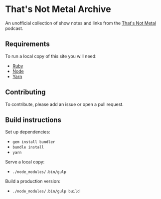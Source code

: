 # That's Not Metal Archive

An unofficial collection of show notes and links from the
[That's Not Metal](http://thatsnotmetal.net/) podcast.

## Requirements

To run a local copy of this site you will need:

- [Ruby](https://www.ruby-lang.org/)
- [Node](https://nodejs.org/en/)
- [Yarn](https://yarnpkg.com/lang/en/)

## Contributing

To contribute, please add an issue or open a pull request.

## Build instructions

Set up dependencies:
- `gem install bundler`
- `bundle install`
- `yarn`

Serve a local copy:
- `./node_modules/.bin/gulp`

Build a production version:
- `./node_modules/.bin/gulp build`
